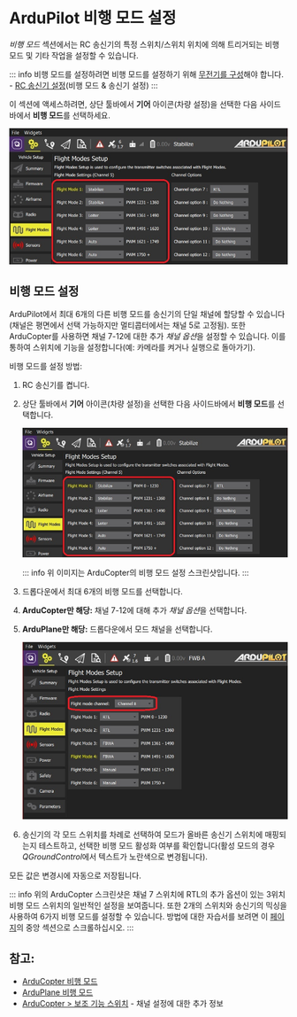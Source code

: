 # ArduPilot 비행 모드 설정

_비행 모드_ 섹션에서는 RC 송신기의 특정 스위치/스위치 위치에 의해 트리거되는 비행 모드 및 기타 작업을 설정할 수 있습니다.

::: info
비행 모드를 설정하려면 비행 모드를 설정하기 위해 [무전기를 구성](../SetupView/Radio.md)해야 합니다. - [RC 송신기 설정](../SetupView/FlightModes.md#transmitter-setup)(비행 모드 & 송신기 설정)
:::

이 섹션에 액세스하려면, 상단 툴바에서 **기어** 아이콘(차량 설정)을 선택한 다음 사이드바에서 **비행 모드**를 선택하세요.

![비행 모드 설정 - ArduCopter](../../../assets/setup/flight_modes/ardupilot_copter.jpg)

## 비행 모드 설정

ArduPilot에서 최대 6개의 다른 비행 모드를 송신기의 단일 채널에 할당할 수 있습니다(채널은 평면에서 선택 가능하지만 멀티콥터에서는 채널 5로 고정됨). 또한 ArduCopter를 사용하면 채널 7-12에 대한 추가 *채널 옵션*을 설정할 수 있습니다. 이를 통하여 스위치에 기능을 설정합니다(예: 카메라를 켜거나 실행으로 돌아가기).

비행 모드를 설정 방법:

1. RC 송신기를 켭니다.
1. 상단 툴바에서 **기어** 아이콘(차량 설정)을 선택한 다음 사이드바에서 **비행 모드**를 선택합니다.

   ![비행 모드 설정 - ArduCopter](../../../assets/setup/flight_modes/ardupilot_copter.jpg)

   ::: info
   위 이미지는 ArduCopter의 비행 모드 설정 스크린샷입니다.
   :::

1. 드롭다운에서 최대 6개의 비행 모드를 선택합니다.
1. **ArduCopter만 해당:** 채널 7-12에 대해 추가 *채널 옵션*을 선택합니다.
1. **ArduPlane만 해당:** 드롭다운에서 모드 채널을 선택합니다.

   ![비행 모드 설정 - ArduPlane](../../../assets/setup/flight_modes/ardupilot_plane.jpg)

1. 송신기의 각 모드 스위치를 차례로 선택하여 모드가 올바른 송신기 스위치에 매핑되는지 테스트하고, 선택한 비행 모드 활성화 여부를 확인합니다(활성 모드의 경우 *QGroundControl*에서 텍스트가 노란색으로 변경됩니다).

모든 값은 변경시에 자동으로 저장됩니다.

::: info
위의 ArduCopter 스크린샷은 채널 7 스위치에 RTL의 추가 옵션이 있는 3위치 비행 모드 스위치의 일반적인 설정을 보여줍니다. 또한 2개의 스위치와 송신기의 믹싱을 사용하여 6가지 비행 모드를 설정할 수 있습니다. 방법에 대한 자습서를 보려면 이 [페이지](http://ardupilot.org/copter/docs/common-rc-transmitter-flight-mode-configuration.html#common-rc-transmitter-flight-mode-configuration)의 중앙 섹션으로 스크롤하십시오.
:::

## 참고:

- [ArduCopter 비행 모드](http://ardupilot.org/copter/docs/flight-modes.html)
- [ArduPlane 비행 모드](http://ardupilot.org/plane/docs/flight-modes.html)
- [ArduCopter > 보조 기능 스위치](https://ardupilot.org/copter/docs/channel-7-and-8-options.html#channel-7-and-8-options) - 채널 설정에 대한 추가 정보

